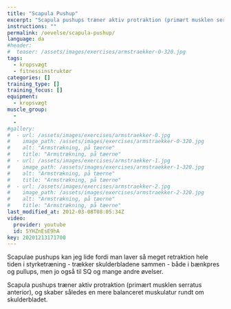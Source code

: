 ```yaml
---
title: "Scapula Pushup"
excerpt: "Scapula pushups træner aktiv protraktion (primært musklen serratus anterior), og skaber således en mere balanceret muskulatur rundt om skulderbladet."
instructions: ""
permalink: /oevelse/scapula-pushup/
language: da
#header:
#  teaser: /assets/images/exercises/armstraekker-0-320.jpg
tags:
  - kropsvægt
  - fitnessinstruktør
categories: []
training_type: []
training_focus: []
equipment:
  - kropsvægt
muscle_group:
  -
  -
#gallery:
#  - url: /assets/images/exercises/armstraekker-0.jpg
#    image_path: /assets/images/exercises/armstraekker-0-320.jpg
#    alt: "Armstrækning, på tæerne"
#    title: "Armstrækning, på tæerne"
#  - url: /assets/images/exercises/armstraekker-1.jpg
#    image_path: /assets/images/exercises/armstraekker-1-320.jpg
#    alt: "Armstrækning, på tæerne"
#    title: "Armstrækning, på tæerne"
#  - url: /assets/images/exercises/armstraekker-2.jpg
#    image_path: /assets/images/exercises/armstraekker-2-320.jpg
#    alt: "Armstrækning, på tæerne"
#    title: "Armstrækning, på tæerne"
last_modified_at: 2012-03-08T08:05:34Z
video:
  provider: youtube
  id: 5YHZnEsE9hA
key: 20201213171700
---
```


Scapulae pushups kan jeg lide fordi man laver så meget retraktion hele tiden i styrketræning - trækker skulderbladene sammen - både i bænkpres og pullups, men jo også til SQ og mange andre øvelser.

Scapula pushups træner aktiv protraktion (primært musklen serratus anterior), og skaber således en mere balanceret muskulatur rundt om skulderbladet.
